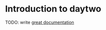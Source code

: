 # Introduction to daytwo

TODO: write [great documentation](http://jacobian.org/writing/what-to-write/)
